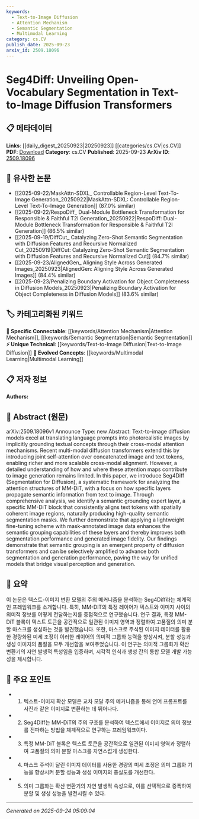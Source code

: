 ```yaml
---
keywords:
  - Text-to-Image Diffusion
  - Attention Mechanism
  - Semantic Segmentation
  - Multimodal Learning
category: cs.CV
publish_date: 2025-09-23
arxiv_id: 2509.18096
---
```


<!-- KEYWORD_LINKING_METADATA:
{
  "processed_timestamp": "2025-09-24T05:09:04.806502",
  "vocabulary_version": "1.0",
  "selected_keywords": [
    "Text-to-Image Diffusion",
    "Attention Mechanism",
    "Semantic Segmentation",
    "Multimodal Learning"
  ],
  "rejected_keywords": [],
  "similarity_scores": {
    "Text-to-Image Diffusion": 0.78,
    "Attention Mechanism": 0.8,
    "Semantic Segmentation": 0.77,
    "Multimodal Learning": 0.75
  },
  "extraction_method": "AI_prompt_based",
  "budget_applied": true,
  "candidates_json": {
    "candidates": [
      {
        "surface": "Text-to-image diffusion models",
        "canonical": "Text-to-Image Diffusion",
        "aliases": [
          "Text-to-Image Generation",
          "Diffusion Models"
        ],
        "category": "unique_technical",
        "rationale": "This concept is central to the paper and represents a specific application of diffusion models in generating images from text.",
        "novelty_score": 0.75,
        "connectivity_score": 0.68,
        "specificity_score": 0.82,
        "link_intent_score": 0.78
      },
      {
        "surface": "Attention Mechanism",
        "canonical": "Attention Mechanism",
        "aliases": [
          "Attention Maps"
        ],
        "category": "specific_connectable",
        "rationale": "The paper focuses on how attention mechanisms contribute to image generation, making it a key linkable concept.",
        "novelty_score": 0.45,
        "connectivity_score": 0.85,
        "specificity_score": 0.7,
        "link_intent_score": 0.8
      },
      {
        "surface": "Semantic Segmentation",
        "canonical": "Semantic Segmentation",
        "aliases": [
          "Segmentation Masks"
        ],
        "category": "specific_connectable",
        "rationale": "Semantic segmentation is a critical outcome of the proposed framework, linking vision and language processing.",
        "novelty_score": 0.55,
        "connectivity_score": 0.79,
        "specificity_score": 0.78,
        "link_intent_score": 0.77
      },
      {
        "surface": "Multimodal Diffusion Transformers",
        "canonical": "Multimodal Learning",
        "aliases": [
          "MM-DiT",
          "Multimodal Transformers"
        ],
        "category": "evolved_concepts",
        "rationale": "This represents an evolved concept in the integration of multiple modalities, crucial for the paper's framework.",
        "novelty_score": 0.68,
        "connectivity_score": 0.72,
        "specificity_score": 0.8,
        "link_intent_score": 0.75
      }
    ],
    "ban_list_suggestions": [
      "framework",
      "performance",
      "method"
    ]
  },
  "decisions": [
    {
      "candidate_surface": "Text-to-image diffusion models",
      "resolved_canonical": "Text-to-Image Diffusion",
      "decision": "linked",
      "scores": {
        "novelty": 0.75,
        "connectivity": 0.68,
        "specificity": 0.82,
        "link_intent": 0.78
      }
    },
    {
      "candidate_surface": "Attention Mechanism",
      "resolved_canonical": "Attention Mechanism",
      "decision": "linked",
      "scores": {
        "novelty": 0.45,
        "connectivity": 0.85,
        "specificity": 0.7,
        "link_intent": 0.8
      }
    },
    {
      "candidate_surface": "Semantic Segmentation",
      "resolved_canonical": "Semantic Segmentation",
      "decision": "linked",
      "scores": {
        "novelty": 0.55,
        "connectivity": 0.79,
        "specificity": 0.78,
        "link_intent": 0.77
      }
    },
    {
      "candidate_surface": "Multimodal Diffusion Transformers",
      "resolved_canonical": "Multimodal Learning",
      "decision": "linked",
      "scores": {
        "novelty": 0.68,
        "connectivity": 0.72,
        "specificity": 0.8,
        "link_intent": 0.75
      }
    }
  ]
}
-->

# Seg4Diff: Unveiling Open-Vocabulary Segmentation in Text-to-Image Diffusion Transformers

## 📋 메타데이터

**Links**: [[daily_digest_20250923|20250923]] [[categories/cs.CV|cs.CV]]
**PDF**: [Download](https://arxiv.org/pdf/2509.18096.pdf)
**Category**: cs.CV
**Published**: 2025-09-23
**ArXiv ID**: [2509.18096](https://arxiv.org/abs/2509.18096)

## 🔗 유사한 논문
- [[2025-09-22/MaskAttn-SDXL_ Controllable Region-Level Text-To-Image Generation_20250922|MaskAttn-SDXL: Controllable Region-Level Text-To-Image Generation]] (87.0% similar)
- [[2025-09-22/RespoDiff_ Dual-Module Bottleneck Transformation for Responsible & Faithful T2I Generation_20250922|RespoDiff: Dual-Module Bottleneck Transformation for Responsible & Faithful T2I Generation]] (86.5% similar)
- [[2025-09-19/DiffCut_ Catalyzing Zero-Shot Semantic Segmentation with Diffusion Features and Recursive Normalized Cut_20250919|DiffCut: Catalyzing Zero-Shot Semantic Segmentation with Diffusion Features and Recursive Normalized Cut]] (84.7% similar)
- [[2025-09-23/AlignedGen_ Aligning Style Across Generated Images_20250923|AlignedGen: Aligning Style Across Generated Images]] (84.4% similar)
- [[2025-09-23/Penalizing Boundary Activation for Object Completeness in Diffusion Models_20250923|Penalizing Boundary Activation for Object Completeness in Diffusion Models]] (83.6% similar)

## 🏷️ 카테고리화된 키워드
**🔗 Specific Connectable**: [[keywords/Attention Mechanism|Attention Mechanism]], [[keywords/Semantic Segmentation|Semantic Segmentation]]
**⚡ Unique Technical**: [[keywords/Text-to-Image Diffusion|Text-to-Image Diffusion]]
**🚀 Evolved Concepts**: [[keywords/Multimodal Learning|Multimodal Learning]]

## 📋 저자 정보

**Authors:** 

## 📄 Abstract (원문)

arXiv:2509.18096v1 Announce Type: new 
Abstract: Text-to-image diffusion models excel at translating language prompts into photorealistic images by implicitly grounding textual concepts through their cross-modal attention mechanisms. Recent multi-modal diffusion transformers extend this by introducing joint self-attention over concatenated image and text tokens, enabling richer and more scalable cross-modal alignment. However, a detailed understanding of how and where these attention maps contribute to image generation remains limited. In this paper, we introduce Seg4Diff (Segmentation for Diffusion), a systematic framework for analyzing the attention structures of MM-DiT, with a focus on how specific layers propagate semantic information from text to image. Through comprehensive analysis, we identify a semantic grounding expert layer, a specific MM-DiT block that consistently aligns text tokens with spatially coherent image regions, naturally producing high-quality semantic segmentation masks. We further demonstrate that applying a lightweight fine-tuning scheme with mask-annotated image data enhances the semantic grouping capabilities of these layers and thereby improves both segmentation performance and generated image fidelity. Our findings demonstrate that semantic grouping is an emergent property of diffusion transformers and can be selectively amplified to advance both segmentation and generation performance, paving the way for unified models that bridge visual perception and generation.

## 📝 요약

이 논문은 텍스트-이미지 변환 모델의 주의 메커니즘을 분석하는 Seg4Diff라는 체계적인 프레임워크를 소개합니다. 특히, MM-DiT의 특정 레이어가 텍스트와 이미지 사이의 의미적 정보를 어떻게 전달하는지를 중점적으로 연구했습니다. 연구 결과, 특정 MM-DiT 블록이 텍스트 토큰을 공간적으로 일관된 이미지 영역과 정렬하여 고품질의 의미 분할 마스크를 생성하는 것을 발견했습니다. 또한, 마스크로 주석된 이미지 데이터를 활용한 경량화된 미세 조정이 이러한 레이어의 의미적 그룹화 능력을 향상시켜, 분할 성능과 생성 이미지의 품질을 모두 개선함을 보여주었습니다. 이 연구는 의미적 그룹화가 확산 변환기의 자연 발생적 특성임을 입증하며, 시각적 인식과 생성 간의 통합 모델 개발 가능성을 제시합니다.

## 🎯 주요 포인트

- 1. 텍스트-이미지 확산 모델은 교차 모달 주의 메커니즘을 통해 언어 프롬프트를 사진과 같은 이미지로 변환하는 데 뛰어나다.
- 2. Seg4Diff는 MM-DiT의 주의 구조를 분석하여 텍스트에서 이미지로 의미 정보를 전파하는 방법을 체계적으로 연구하는 프레임워크이다.
- 3. 특정 MM-DiT 블록은 텍스트 토큰을 공간적으로 일관된 이미지 영역과 정렬하여 고품질의 의미 분할 마스크를 자연스럽게 생성한다.
- 4. 마스크 주석이 달린 이미지 데이터를 사용한 경량의 미세 조정은 의미 그룹화 기능을 향상시켜 분할 성능과 생성 이미지의 충실도를 개선한다.
- 5. 의미 그룹화는 확산 변환기의 자연 발생적 속성으로, 이를 선택적으로 증폭하여 분할 및 생성 성능을 발전시킬 수 있다.


---

*Generated on 2025-09-24 05:09:04*